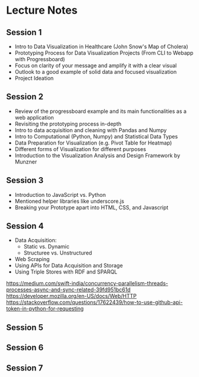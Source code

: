 # Lecture Notes

## Session 1

- Intro to Data Visualization in Healthcare (John Snow's Map of Cholera)
- Prototyping Process for Data Visualization Projects (From CLI to Webapp with Progressboard)
- Focus on clarity of your message and amplify it with a clear visual
- Outlook to a good example of solid data and focused visualization
- Project Ideation

## Session 2

- Review of the progressboard example and its main functionalities as a web application
- Revisiting the prototyping process in-depth
- Intro to data acquisition and cleaning with Pandas and Numpy
- Intro to Computational (Python, Numpy) and Statistical Data Types
- Data Preparation for Visualization (e.g. Pivot Table for Heatmap)
- Different forms of Visualization for different purposes
- Introduction to the Visualization Analysis and Design Framework by Munzner

## Session 3

- Introduction to JavaScript vs. Python
- Mentioned helper libraries like underscore.js
- Breaking your Prototype apart into HTML, CSS, and Javascript


## Session 4

- Data Acquisition:
    - Static vs. Dynamic
    - Structuree vs. Unstructured
- Web Scraping
- Using APIs for Data Acquisition and Storage
- Using Triple Stores with RDF and SPARQL

https://medium.com/swift-india/concurrency-parallelism-threads-processes-async-and-sync-related-39fd951bc61d
https://developer.mozilla.org/en-US/docs/Web/HTTP
https://stackoverflow.com/questions/17622439/how-to-use-github-api-token-in-python-for-requesting

## Session 5

## Session 6

## Session 7



